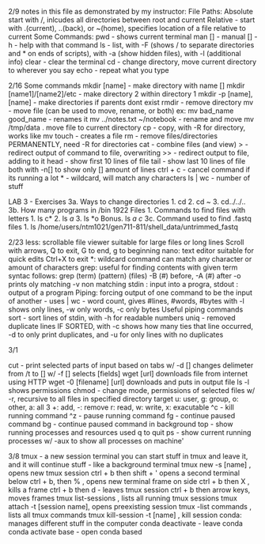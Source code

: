 2/9
notes in this file as demonstrated by my instructor:
File Paths:
    Absolute start with /, inlcudes all directories between root and current
    Relative - start with .(current), ..(back), or ~(home), specifies location of a file relative to current
 Some Commands: 
    pwd - shows current terminal
    man [] - manual
    [] -h - help with that command
    ls - list, with -F (shows / to separate directories and * on ends of scripts), with -a (show hidden files), with -l (additional info)
    clear - clear the terminal
    cd - change directory, move current directory to wherever you say
    echo - repeat what you type

2/16
Some commands
    mkdir [name] - make directory with name []
    mkdir [name1]/[name2]/etc - make directory 2 within directory 1
    mkdir -p [name],[name] - make directories if parents dont exist
    rmdir - remove directory
    mv - move file (can be used to move, rename, or both)
        ex: mv bad_name good_name      - renames it
            mv ../notes.txt ~/notebook  - rename and move
            mv /tmp/data . move file to current directory
    cp - copy, with -R for directory, works like mv
    touch - creates a file
    rm - remove files/directories PERMANENTLY,
        need -R for directories
    cat - combine files (and view)
    > - redirect output of command to file, overwriting
    >> - redirect output to file, adding to it
    head - show first 10 lines of file
    tail - show last 10 lines of file
        both with -n[] to show only [] amount of lines
    ctrl + c - cancel command if its running a lot
    * - wildcard, will match any characters
    ls | wc - number of stuff
    

LAB 3 - Exercises
    3a. Ways to change directories 
        1. cd
        2. cd ~
        3. cd../../..
    3b. How many programs in /bin
        1922 Files
    1. Commands to find files with letters
        1. ls c*
        2. ls *a*
        3. ls *o
        Bonus. ls *a* *c*
    3c. Command used to find .fastq files
        1. ls /home/users/ntm1021/gen711-811/shell_data/untrimmed_fastq

2/23
less: scrollable file viewer
    suitable for large files or long lines
    Scroll with arrows, Q to exit, G to end, g to beginning
nano: text editor
    suitable for quick edits
    Ctrl+X to exit
*: wildcard command
    can match any character or amount of characters
grep: useful for finding contents with given term
    syntac follows: grep (term) (pattern) (files)
    -B (#) before, -A (#) after
    -o prints oly matching
    -v non matching
 stdin : input into a progra,
 stdout : output of a program
 Piping: forcing output of one command to be the input of another - uses |
 wc - word count, gives #lines, #words, #bytes
    with -l shows only lines, -w only words, -c only bytes
 Useful piping commands
 sort - sort lines of stdin, 
     with -h for readable numbers
 uniq - removed duplicate lines IF SORTED, 
     with -c shows how many ties that line occurred, -d to only print duplicates, and -u for only lines with no duplicates

3/1

cut - print selected parts of input based on tabs
    w/ -d [] changes delimeter from /t to []
    w/ -f [] selects [fields]
wget [url] downloads file from internet using HTTP
wget -0 [filename] [url] downloads and puts in output file
ls -l shows permissions
chmod - change mode, permissions of selected files
    w/ -r, recursive to all files in specified directory
target u: user, g: group, o: other, a: all 3
    +: add, -: remove
    r: read, w: write, x: exacutable
^c - kill running command
^z - pause running command
fg - continue paused command
bg - continue paused command in background
top - show running processes and resources used
q to quit
ps - show current running processes
    w/ -aux to show all processes on machine'

3/8
tmux - a new session terminal
    you can start stuff in tmux and leave it, and it will continue stuff - like a background terminal
    tmux new -s [name] , opens new tmux session
ctrl + b then shift + ' opens a second terminal below
ctrl + b, then % , opens new terminal frame on side
ctrl + b then X , kills a frame
ctrl + b then d - leaves tmux session
ctrl + b then arrow keys, moves frames
tmux list-sessions , lists all running tmux sessions
tmux attach -t [session name], opens preexisting session
tmux -list commands , lists all tmux commands
tmux kill-session -t [name] , kill session
conda: manages different stuff in the computer
conda deactivate - leave conda
conda activate base - open conda based